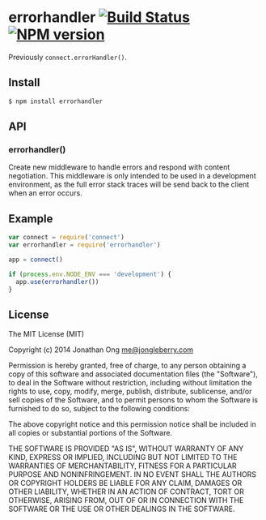 # errorhandler [![Build Status](https://travis-ci.org/expressjs/errorhandler.svg?branch=master)](https://travis-ci.org/expressjs/errorhandler) [![NPM version](https://badge.fury.io/js/errorhandler.svg)](http://badge.fury.io/js/errorhandler)

Previously `connect.errorHandler()`.

## Install

```sh
$ npm install errorhandler
```

## API

### errorhandler()

Create new middleware to handle errors and respond with content negotiation.
This middleware is only intended to be used in a development environment, as
the full error stack traces will be send back to the client when an error
occurs.

## Example

```js
var connect = require('connect')
var errorhandler = require('errorhandler')

app = connect()

if (process.env.NODE_ENV === 'development') {
  app.use(errorhandler())
}
```

## License

The MIT License (MIT)

Copyright (c) 2014 Jonathan Ong me@jongleberry.com

Permission is hereby granted, free of charge, to any person obtaining a copy
of this software and associated documentation files (the "Software"), to deal
in the Software without restriction, including without limitation the rights
to use, copy, modify, merge, publish, distribute, sublicense, and/or sell
copies of the Software, and to permit persons to whom the Software is
furnished to do so, subject to the following conditions:

The above copyright notice and this permission notice shall be included in
all copies or substantial portions of the Software.

THE SOFTWARE IS PROVIDED "AS IS", WITHOUT WARRANTY OF ANY KIND, EXPRESS OR
IMPLIED, INCLUDING BUT NOT LIMITED TO THE WARRANTIES OF MERCHANTABILITY,
FITNESS FOR A PARTICULAR PURPOSE AND NONINFRINGEMENT. IN NO EVENT SHALL THE
AUTHORS OR COPYRIGHT HOLDERS BE LIABLE FOR ANY CLAIM, DAMAGES OR OTHER
LIABILITY, WHETHER IN AN ACTION OF CONTRACT, TORT OR OTHERWISE, ARISING FROM,
OUT OF OR IN CONNECTION WITH THE SOFTWARE OR THE USE OR OTHER DEALINGS IN
THE SOFTWARE.

